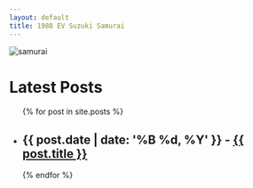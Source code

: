 ```yaml
---
layout: default
title: 1988 EV Suzuki Samurai
---
```


![samurai](https://github.com/rushtonmd/88evsamurai.github.io/assets/1479022/319f9aa9-977a-47f7-97fd-f53c5ce35dcc)

<h1>Latest Posts</h1>

<ul>
  {% for post in site.posts %}
    <li>
      <h2>{{ post.date | date: '%B %d, %Y' }} - <a href="{{ post.url }}">{{ post.title }}</a></h2>
    </li>
  {% endfor %}
</ul>
